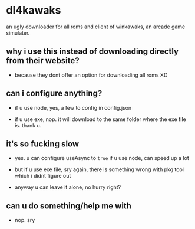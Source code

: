 # dl4kawaks

an ugly downloader for all roms and client of winkawaks, an arcade game simulater.

## why i use this instead of downloading directly from their website?

* because they dont offer an option for downloading all roms XD

## can i configure anything?

* if u use node, yes, a few to config in config.json

* if u use exe, nop. it will download to the same folder where the exe file is. thank u.

## it's so fucking slow

* yes. u can configure useAsync to `true` if u use node, can speed up a lot

* but if u use exe file, sry again, there is something wrong with pkg tool which i didnt figure out

* anyway u can leave it alone, no hurry right?

## can u do something/help me with

* nop. sry
